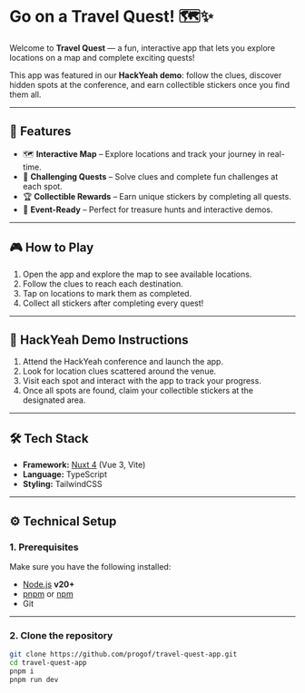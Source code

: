 # Go on a Travel Quest! 🗺️✨

Welcome to **Travel Quest** — a fun, interactive app that lets you explore locations on a map and complete exciting quests!  

This app was featured in our **HackYeah demo**: follow the clues, discover hidden spots at the conference, and earn collectible stickers once you find them all.  

---

## 🌟 Features

- 🗺️ **Interactive Map** – Explore locations and track your journey in real-time.  
- 🎯 **Challenging Quests** – Solve clues and complete fun challenges at each spot.  
- 🏆 **Collectible Rewards** – Earn unique stickers by completing all quests.  
- 🚀 **Event-Ready** – Perfect for treasure hunts and interactive demos.  

---

## 🎮 How to Play

1. Open the app and explore the map to see available locations.  
2. Follow the clues to reach each destination.  
3. Tap on locations to mark them as completed.  
4. Collect all stickers after completing every quest!  

---

## 🏅 HackYeah Demo Instructions

1. Attend the HackYeah conference and launch the app.  
2. Look for location clues scattered around the venue.  
3. Visit each spot and interact with the app to track your progress.  
4. Once all spots are found, claim your collectible stickers at the designated area.  

---

## 🛠️ Tech Stack

- **Framework:** [Nuxt 4](https://nuxt.com) (Vue 3, Vite)  
- **Language:** TypeScript  
- **Styling:** TailwindCSS  

---

## ⚙️ Technical Setup

### 1. Prerequisites

Make sure you have the following installed:

- [Node.js](https://nodejs.org/) **v20+**
- [pnpm](https://pnpm.io/) or [npm](https://www.npmjs.com/)
- Git

---

### 2. Clone the repository

```bash
git clone https://github.com/progof/travel-quest-app.git
cd travel-quest-app
pnpm i
pnpm run dev
```
